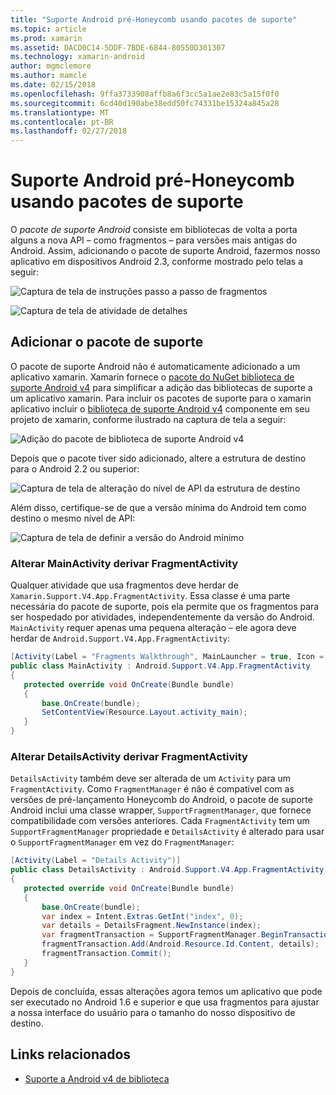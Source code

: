 ```yaml
---
title: "Suporte Android pré-Honeycomb usando pacotes de suporte"
ms.topic: article
ms.prod: xamarin
ms.assetid: DACD0C14-5DDF-7BDE-6844-80550D301307
ms.technology: xamarin-android
author: mgmclemore
ms.author: mamcle
ms.date: 02/15/2018
ms.openlocfilehash: 9ffa3733908affb8a6f3cc5a1ae2e83c5a15f0f0
ms.sourcegitcommit: 6cd40d190abe38edd50fc74331be15324a845a28
ms.translationtype: MT
ms.contentlocale: pt-BR
ms.lasthandoff: 02/27/2018
---
```

# <a name="supporting-pre-honeycomb-android-using-support-packages"></a>Suporte Android pré-Honeycomb usando pacotes de suporte

O *pacote de suporte Android* consiste em bibliotecas de volta a porta alguns a nova API &ndash; como fragmentos &ndash; para versões mais antigas do Android. Assim, adicionando o pacote de suporte Android, fazermos nosso aplicativo em dispositivos Android 2.3, conforme mostrado pelo telas a seguir:

![Captura de tela de instruções passo a passo de fragmentos](supporting-pre-honeycomb-images/00.png)

![Captura de tela de atividade de detalhes](supporting-pre-honeycomb-images/01.png)

<a name="Adding_the_Support_Package" />

## <a name="adding-the-support-package"></a>Adicionar o pacote de suporte

O pacote de suporte Android não é automaticamente adicionado a um aplicativo xamarin. Xamarin fornece o [pacote do NuGet biblioteca de suporte Android v4](https://www.nuget.org/packages/Xamarin.Android.Support.v4/) para simplificar a adição das bibliotecas de suporte a um aplicativo xamarin.
Para incluir os pacotes de suporte para o xamarin aplicativo incluir o [biblioteca de suporte Android v4](https://www.nuget.org/packages/Xamarin.Android.Support.v4/) componente em seu projeto de xamarin, conforme ilustrado na captura de tela a seguir:

![Adição do pacote de biblioteca de suporte Android v4](supporting-pre-honeycomb-images/02.png)

Depois que o pacote tiver sido adicionado, altere a estrutura de destino para o Android 2.2 ou superior:

![Captura de tela de alteração do nível de API da estrutura de destino](supporting-pre-honeycomb-images/03.png)

Além disso, certifique-se de que a versão mínima do Android tem como destino o mesmo nível de API:

![Captura de tela de definir a versão do Android mínimo](supporting-pre-honeycomb-images/04.png)


<a name="Change_MainActivity_to_derive_from_FragmentActivity" />

### <a name="change-mainactivity-to-derive-from-fragmentactivity"></a>Alterar MainActivity derivar FragmentActivity

Qualquer atividade que usa fragmentos deve herdar de `Xamarin.Support.V4.App.FragmentActivity`. Essa classe é uma parte necessária do pacote de suporte, pois ela permite que os fragmentos para ser hospedado por atividades, independentemente da versão do Android. `MainActivity` requer apenas uma pequena alteração – ele agora deve herdar de `Android.Support.V4.App.FragmentActivity`:

```csharp
[Activity(Label = "Fragments Walkthrough", MainLauncher = true, Icon = "@drawable/launcher")]
public class MainActivity : Android.Support.V4.App.FragmentActivity
{
   protected override void OnCreate(Bundle bundle)
   {
       base.OnCreate(bundle);
       SetContentView(Resource.Layout.activity_main);
   }
}
```

<a name="Change_DetailsActivity_to_derive_from_FragmentActivity" />

### <a name="change-detailsactivity-to-derive-from-fragmentactivity"></a>Alterar DetailsActivity derivar FragmentActivity

`DetailsActivity` também deve ser alterada de um `Activity` para um `FragmentActivity`. Como `FragmentManager` é não é compatível com as versões de pré-lançamento Honeycomb do Android, o pacote de suporte Android inclui uma classe wrapper, `SupportFragmentManager`, que fornece compatibilidade com versões anteriores. Cada `FragmentActivity` tem um `SupportFragmentManager` propriedade e `DetailsActivity` é alterado para usar o `SupportFragmentManager` em vez do `FragmentManager`:

```csharp
[Activity(Label = "Details Activity")]
public class DetailsActivity : Android.Support.V4.App.FragmentActivity
{
   protected override void OnCreate(Bundle bundle)
   {
       base.OnCreate(bundle);
       var index = Intent.Extras.GetInt("index", 0);
       var details = DetailsFragment.NewInstance(index);
       var fragmentTransaction = SupportFragmentManager.BeginTransaction(); // Notice the change from FragmentManager to SupportFragmentManager
       fragmentTransaction.Add(Android.Resource.Id.Content, details);
       fragmentTransaction.Commit();
   }
}
```

Depois de concluída, essas alterações agora temos um aplicativo que pode ser executado no Android 1.6 e superior e que usa fragmentos para ajustar a nossa interface do usuário para o tamanho do nosso dispositivo de destino.


## <a name="related-links"></a>Links relacionados

- [Suporte a Android v4 de biblioteca](https://www.nuget.org/packages/Xamarin.Android.Support.v4)
